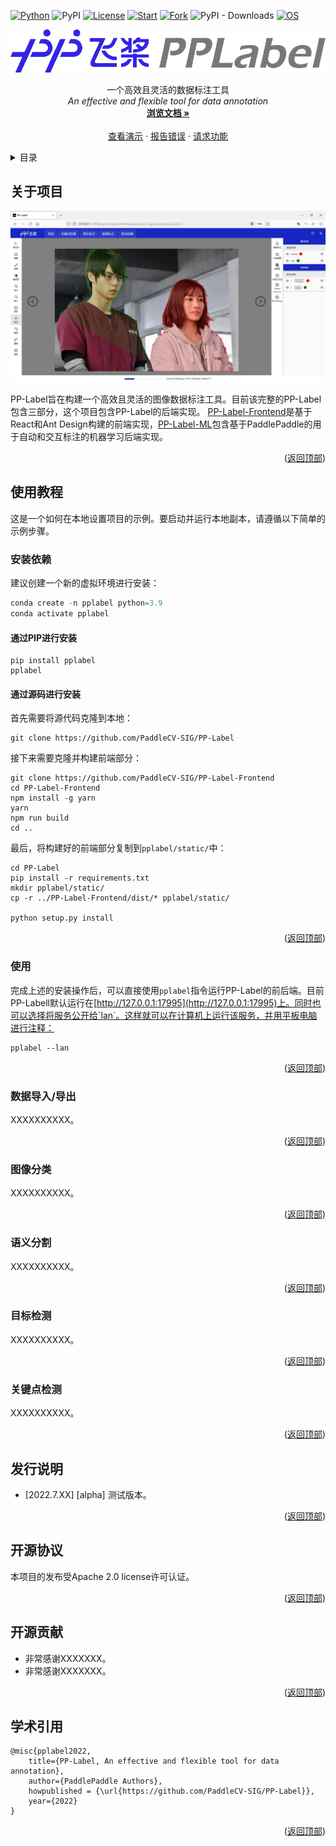 <div id="top"></div>

<!-- shields -->

[![Python](https://img.shields.io/badge/python-3.9+-blue.svg?style=for-the-badge)](https://www.python.org/downloads/release/python-390/) ![PyPI](https://img.shields.io/pypi/v/pplabel?color=blue&style=for-the-badge) [![License](https://img.shields.io/badge/License-Apache_2.0-blue.svg?style=for-the-badge)](LICENSE) [![Start](https://img.shields.io/github/stars/PaddleCV-SIG/PP-Label?color=orange&style=for-the-badge)]() [![Fork](https://img.shields.io/github/forks/PaddleCV-SIG/PP-Label?color=orange&style=for-the-badge)]() ![PyPI - Downloads](https://img.shields.io/pypi/dm/pplabel?color=orange&style=for-the-badge) [![OS](https://img.shields.io/badge/os-linux%2C%20windows%2C%20macos-green.svg?style=for-the-badge)]() 



<!-- project informations -->

<div align="center">
  <a href="https://github.com/PaddleCV-SIG/PP-Label">
    <img src="doc/images/pplabel.png" alt="Logo" width="512">
  </a>
  <!-- <h3 align="center">PP-Label</h3> -->
  <p align="center">
    一个高效且灵活的数据标注工具
    <br />
      <i>An effective and flexible tool for data annotation</i>
    <br />
    <a href="https://github.com/PaddleCV-SIG/PP-Label"><strong>浏览文档 »</strong></a>
    <br />
    <br />
    <a href="https://paddlecv-sig.github.io/PP-Label-Frontend/#/PP-Label-Frontend/welcome">查看演示</a>
    ·
    <a href="https://github.com/PaddleCV-SIG/PP-Label/issues">报告错误</a>
    ·
    <a href="https://github.com/PaddleCV-SIG/PP-Label/issues">请求功能</a>
  </p>
</div>




<!-- contents -->

<details>
  <summary>目录</summary>
  <ol>
    <li>
      <a href="#关于项目">关于项目</a>
    </li>
    <li>
      <a href="#使用教程">使用教程</a>
      <ul>
        <li><a href="#安装依赖">安装依赖</a></li>
        <li><a href="#使用">使用</a></li>
        <li><a href="#数据导入/导出">数据导入/导出</a></li>
        <li><a href="#图像分类">图像分类</a></li>
        <li><a href="#语义分割">语义分割</a></li>
        <li><a href="#目标检测">目标检测</a></li>
        <li><a href="#关键点检测">关键点检测</a></li>
      </ul>
    <li><a href="#发行说明">发行说明</a></li>
    <li><a href="#许可证书">许可证书</a></li>
    <li><a href="#开源贡献">开源贡献</a></li>
    <li><a href="#学术引用">学术引用</a></li>
  </ol>
</details>


<!-- about project -->

## 关于项目

![demo](doc/images/demo2.png)

PP-Label旨在构建一个高效且灵活的图像数据标注工具。目前该完整的PP-Label包含三部分，这个项目包含PP-Label的后端实现。 [PP-Label-Frontend](https://github.com/PaddleCV-SIG/PP-Label-Frontend)是基于React和Ant Design构建的前端实现，[PP-Label-ML](https://github.com/PaddleCV-SIG/PP-Label-ML)包含基于PaddlePaddle的用于自动和交互标注的机器学习后端实现。

<p align="right">(<a href="#top">返回顶部</a>)</p>

<!-- start -->

## 使用教程

这是一个如何在本地设置项目的示例。要启动并运行本地副本，请遵循以下简单的示例步骤。

### 安装依赖

建议创建一个新的虚拟环境进行安装：

```python
conda create -n pplabel python=3.9
conda activate pplabel
```

#### 通过PIP进行安装

```shell
pip install pplabel
pplabel
```

#### 通过源码进行安装

首先需要将源代码克隆到本地：

```shell
git clone https://github.com/PaddleCV-SIG/PP-Label
```

接下来需要克隆并构建前端部分：

```shell
git clone https://github.com/PaddleCV-SIG/PP-Label-Frontend
cd PP-Label-Frontend
npm install -g yarn
yarn
npm run build
cd ..
```

最后，将构建好的前端部分复制到`pplabel/static/`中：

```shell
cd PP-Label
pip install -r requirements.txt
mkdir pplabel/static/
cp -r ../PP-Label-Frontend/dist/* pplabel/static/

python setup.py install
```

<p align="right">(<a href="#top">返回顶部</a>)</p>

### 使用

完成上述的安装操作后，可以直接使用`pplabel`指令运行PP-Label的前后端。目前PP-Labell默认运行在[http://127.0.0.1:17995](http://127.0.0.1:17995)上。同时也可以选择将服务公开给`lan`。这样就可以在计算机上运行该服务，并用平板电脑进行注释：

```shell
pplabel --lan
```

<p align="right">(<a href="#top">返回顶部</a>)</p>

### 数据导入/导出

XXXXXXXXXX。

<p align="right">(<a href="#top">返回顶部</a>)</p>

### 图像分类

XXXXXXXXXX。

<p align="right">(<a href="#top">返回顶部</a>)</p>

### 语义分割

XXXXXXXXXX。

<p align="right">(<a href="#top">返回顶部</a>)</p>

### 目标检测

XXXXXXXXXX。

<p align="right">(<a href="#top">返回顶部</a>)</p>

### 关键点检测

XXXXXXXXXX。

<p align="right">(<a href="#top">返回顶部</a>)</p>



<!-- release notes-->

## 发行说明

- [2022.7.XX] [alpha] 测试版本。 

<p align="right">(<a href="#top">返回顶部</a>)</p>

<!-- license -->

## 开源协议

本项目的发布受Apache 2.0 license许可认证。

<p align="right">(<a href="#top">返回顶部</a>)</p>

<!-- contributors -->

## 开源贡献

- 非常感谢XXXXXXX。
- 非常感谢XXXXXXX。

<p align="right">(<a href="#top">返回顶部</a>)</p>

<!-- quote-->

## 学术引用

```
@misc{pplabel2022,
    title={PP-Label, An effective and flexible tool for data annotation},
    author={PaddlePaddle Authors},
    howpublished = {\url{https://github.com/PaddleCV-SIG/PP-Label}},
    year={2022}
}
```

<p align="right">(<a href="#top">返回顶部</a>)</p>
